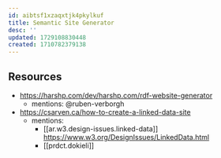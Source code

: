```yaml
---
id: aibtsf1xzaqxtjk4pkylkuf
title: Semantic Site Generator
desc: ''
updated: 1729108830448
created: 1710782379138
---
```


## Resources

- https://harshp.com/dev/harshp.com/rdf-website-generator
  - mentions: @ruben-verborgh
- https://csarven.ca/how-to-create-a-linked-data-site
  - mentions: 
    - [[ar.w3.design-issues.linked-data]] https://www.w3.org/DesignIssues/LinkedData.html
    - [[prdct.dokieli]]